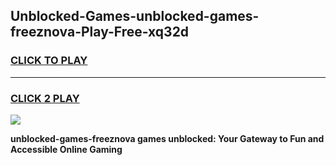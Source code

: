 
## Unblocked-Games-unblocked-games-freeznova-Play-Free-xq32d
<h3>
<a href="https://premium76.site?title=unblocked-games-freeznova&ref=20M">CLICK TO PLAY</a></h3>
<hr>

<h3>
<a href="https://premium76.site?title=unblocked-games-freeznova&ref=20M">CLICK 2 PLAY</a>
  
</h3>

<a href="https://premium76.site?title=unblocked-games-freeznova&ref=19M"><img src="https://clearcache.store/games.png"></a>


**unblocked-games-freeznova games unblocked: Your Gateway to Fun and Accessible Online Gaming**
